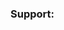 <h3 align="left">Support:</h3>
<p><script type='text/javascript' src='https://storage.ko-fi.com/cdn/widget/Widget_2.js'></script><script type='text/javascript'>kofiwidget2.init('Buy me a coffee!', '#e74c3c', 'X8X3NE426');kofiwidget2.draw();</script> </p>
